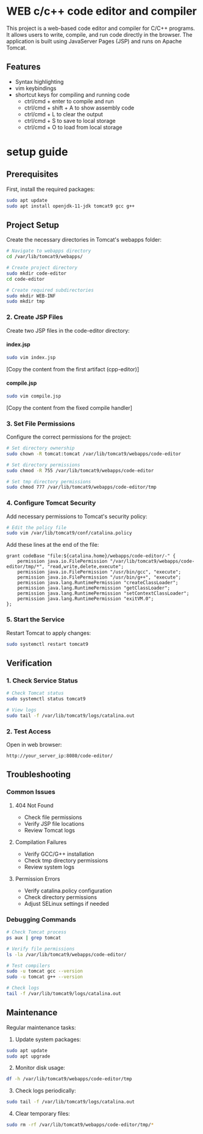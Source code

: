 # WEB c/c++ code editor and compiler

This project is a web-based code editor and compiler for C/C++ programs. It allows users to write, compile, and run code directly in the browser. The application is built using JavaServer Pages (JSP) and runs on Apache Tomcat.

## Features

- Syntax highlighting
- vim keybindings
- shortcut keys for compiling and running code
  - ctrl/cmd + enter to compile and run
  - ctrl/cmd + shift + A to show assembly code
  - ctrl/cmd + L to clear the output
  - ctrl/cmd + S to save to local storage
  - ctrl/cmd + O to load from local storage

# setup guide

## Prerequisites

First, install the required packages:

```bash
sudo apt update
sudo apt install openjdk-11-jdk tomcat9 gcc g++
```

## Project Setup

Create the necessary directories in Tomcat's webapps folder:

```bash
# Navigate to webapps directory
cd /var/lib/tomcat9/webapps/

# Create project directory
sudo mkdir code-editor
cd code-editor

# Create required subdirectories
sudo mkdir WEB-INF
sudo mkdir tmp
```

### 2. Create JSP Files

Create two JSP files in the code-editor directory:

#### index.jsp

```bash
sudo vim index.jsp
```

[Copy the content from the first artifact (cpp-editor)]

#### compile.jsp

```bash
sudo vim compile.jsp
```

[Copy the content from the fixed compile handler]

### 3. Set File Permissions

Configure the correct permissions for the project:

```bash
# Set directory ownership
sudo chown -R tomcat:tomcat /var/lib/tomcat9/webapps/code-editor

# Set directory permissions
sudo chmod -R 755 /var/lib/tomcat9/webapps/code-editor

# Set tmp directory permissions
sudo chmod 777 /var/lib/tomcat9/webapps/code-editor/tmp
```

### 4. Configure Tomcat Security

Add necessary permissions to Tomcat's security policy:

```bash
# Edit the policy file
sudo vim /var/lib/tomcat9/conf/catalina.policy
```

Add these lines at the end of the file:

```
grant codeBase "file:${catalina.home}/webapps/code-editor/-" {
    permission java.io.FilePermission "/var/lib/tomcat9/webapps/code-editor/tmp/*", "read,write,delete,execute";
    permission java.io.FilePermission "/usr/bin/gcc", "execute";
    permission java.io.FilePermission "/usr/bin/g++", "execute";
    permission java.lang.RuntimePermission "createClassLoader";
    permission java.lang.RuntimePermission "getClassLoader";
    permission java.lang.RuntimePermission "setContextClassLoader";
    permission java.lang.RuntimePermission "exitVM.0";
};
```

### 5. Start the Service

Restart Tomcat to apply changes:

```bash
sudo systemctl restart tomcat9
```

## Verification

### 1. Check Service Status

```bash
# Check Tomcat status
sudo systemctl status tomcat9

# View logs
sudo tail -f /var/lib/tomcat9/logs/catalina.out
```

### 2. Test Access

Open in web browser:

```
http://your_server_ip:8080/code-editor/
```

## Troubleshooting

### Common Issues

1. 404 Not Found

   - Check file permissions
   - Verify JSP file locations
   - Review Tomcat logs

2. Compilation Failures

   - Verify GCC/G++ installation
   - Check tmp directory permissions
   - Review system logs

3. Permission Errors
   - Verify catalina.policy configuration
   - Check directory permissions
   - Adjust SELinux settings if needed

### Debugging Commands

```bash
# Check Tomcat process
ps aux | grep tomcat

# Verify file permissions
ls -la /var/lib/tomcat9/webapps/code-editor/

# Test compilers
sudo -u tomcat gcc --version
sudo -u tomcat g++ --version

# Check logs
tail -f /var/lib/tomcat9/logs/catalina.out
```

## Maintenance

Regular maintenance tasks:

1. Update system packages:

```bash
sudo apt update
sudo apt upgrade
```

2. Monitor disk usage:

```bash
df -h /var/lib/tomcat9/webapps/code-editor/tmp
```

3. Check logs periodically:

```bash
sudo tail -f /var/lib/tomcat9/logs/catalina.out
```

4. Clear temporary files:

```bash
sudo rm -rf /var/lib/tomcat9/webapps/code-editor/tmp/*
```
